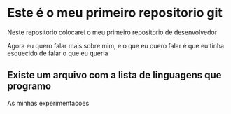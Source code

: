 # Este é o meu primeiro repositorio git

Neste repositorio colocarei o meu primeiro repositorio de desenvolvedor 

Agora eu quero falar mais sobre mim, e o que eu quero falar é que
eu tinha esquecido de falar o que eu queria

## Existe um arquivo com a lista de linguagens que programo

As minhas experimentacoes
